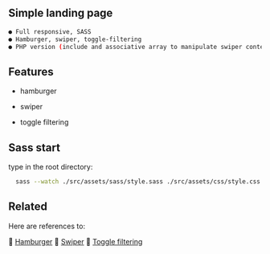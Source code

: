 ## Simple landing page

```bash
● Full responsive, SASS
● Hamburger, swiper, toggle-filtering
● PHP version (include and associative array to manipulate swiper content)
```
## Features 

* hamburger

* swiper

* toggle filtering

## Sass start
type in the root directory:
```bash
  sass --watch ./src/assets/sass/style.sass ./src/assets/css/style.css
```

## Related

Here are references to:

🔗 [Hamburger](https://github.com/jonsuh/hamburgers)
🔗 [Swiper](https://github.com/nolimits4web/swiper)
🔗 [Toggle filtering](https://github.com/patrickkunka/mixitup)

